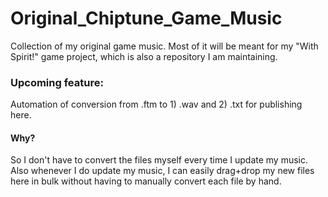 # Original_Chiptune_Game_Music

Collection of my original game music. Most of it will be meant for my "With Spirit!" game project, which is also a repository I am maintaining.

### Upcoming feature:

Automation of conversion from .ftm to 1) .wav and 2) .txt for publishing here.

#### Why?

So I don't have to convert the files myself every time I update my music. Also whenever I do update my music, I can easily drag+drop my new files here in bulk without having to manually convert each file by hand.

